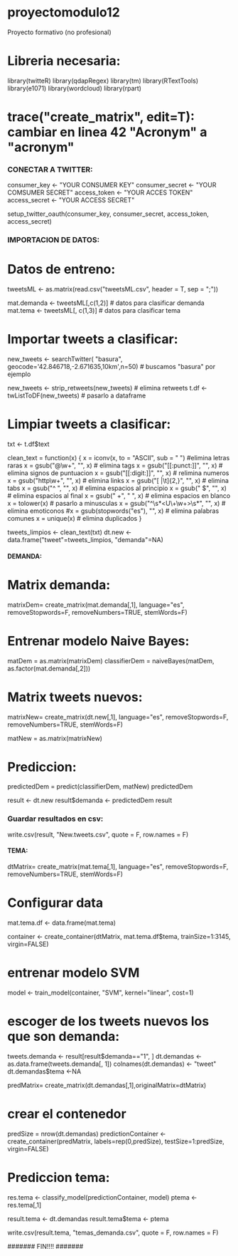 # proyectomodulo12
Proyecto formativo (no profesional)
# Libreria necesaria:
library(twitteR)
library(qdapRegex)
library(tm)
library(RTextTools)
library(e1071)
library(wordcloud)
library(rpart)

# trace("create_matrix", edit=T): cambiar en linea 42 "Acronym" a "acronym"

### CONECTAR A TWITTER:
consumer_key <- "YOUR CONSUMER KEY"
consumer_secret <- "YOUR COMSUMER SECRET"
access_token <- "YOUR ACCES TOKEN"
access_secret <- "YOUR ACCESS SECRET"

setup_twitter_oauth(consumer_key, consumer_secret, access_token, access_secret)


### IMPORTACION DE DATOS:
# Datos de entreno:
tweetsML <- as.matrix(read.csv("tweetsML.csv", header = T, sep = ";"))

mat.demanda <- tweetsML[,c(1,2)] # datos para clasificar demanda
mat.tema <- tweetsML[, c(1,3)]  # datos para clasificar tema

# Importar tweets a clasificar:
new_tweets <- searchTwitter( "basura",  geocode='42.846718,-2.671635,10km',n=50)
    # buscamos "basura" por ejemplo

new_tweets <- strip_retweets(new_tweets) # elimina retweets
t.df <- twListToDF(new_tweets) # pasarlo a dataframe

# Limpiar tweets a clasificar:
txt <- t.df$text

clean_text = function(x) {
  x = iconv(x, to = "ASCII", sub = " ")  #elimina letras raras
  x = gsub("@\\w+", "", x) # elimina tags
  x = gsub("[[:punct:]]", "", x) # elimina signos de puntuacion
  x = gsub("[[:digit:]]", "", x) # relimina numeros
  x = gsub("http\\w+", "", x)  # elimina links
  x = gsub("[ |\t]{2,}", "", x) # elimina tabs
  x = gsub("^ ", "", x)  # elimina espacios al principio
  x = gsub(" $", "", x)  # elimina espacios al final
  x = gsub(" +", " ", x)  # elimina espacios en blanco
  x = tolower(x)  # pasarlo a minusculas
  x = gsub("^\\s*<U\\+\\w+>\\s*", "", x)  # elimina emoticonos
  #x = gsub(stopwords("es"), "", x)  # elimina palabras comunes
  x = unique(x)  # elimina duplicados
}

tweets_limpios <- clean_text(txt)
dt.new <- data.frame("tweet"=tweets_limpios, "demanda"=NA)


#### DEMANDA:
# Matrix demanda:
matrixDem= create_matrix(mat.demanda[,1], language="es", 
                      removeStopwords=F, removeNumbers=TRUE, 
                      stemWords=F) 

# Entrenar modelo Naive Bayes:
matDem = as.matrix(matrixDem)
classifierDem = naiveBayes(matDem, as.factor(mat.demanda[,2]))

# Matrix tweets nuevos:
matrixNew= create_matrix(dt.new[,1], language="es", 
                         removeStopwords=F, removeNumbers=TRUE, 
                         stemWords=F)

matNew = as.matrix(matrixNew)


# Prediccion:
predictedDem = predict(classifierDem, matNew)
predictedDem

result <- dt.new
result$demanda <- predictedDem
result

### Guardar resultados en csv:
write.csv(result, "New.tweets.csv", quote = F, row.names = F)



#### TEMA:
dtMatrix= create_matrix(mat.tema[,1], language="es", 
                       removeStopwords=F, removeNumbers=TRUE, 
                       stemWords=F) 

# Configurar data
mat.tema.df <- data.frame(mat.tema)

container <- create_container(dtMatrix, mat.tema.df$tema, trainSize=1:3145, virgin=FALSE)

# entrenar modelo SVM
model <- train_model(container, "SVM", kernel="linear", cost=1)



# escoger de los tweets nuevos los que son demanda:
tweets.demanda <- result[result$demanda=="1", ]
dt.demandas <- as.data.frame(tweets.demanda[, 1])
colnames(dt.demandas) <- "tweet"
dt.demandas$tema <-NA 

predMatrix= create_matrix(dt.demandas[,1],originalMatrix=dtMatrix) 

# crear el contenedor
predSize = nrow(dt.demandas)
predictionContainer <- create_container(predMatrix, labels=rep(0,predSize), testSize=1:predSize, virgin=FALSE)


# Prediccion tema:
res.tema <- classify_model(predictionContainer, model)
ptema <- res.tema[,1]

result.tema <- dt.demandas
result.tema$tema <- ptema

write.csv(result.tema, "temas_demanda.csv", quote = F, row.names = F)

#######     FIN!!!!     #######

